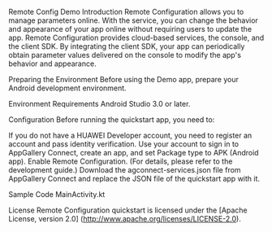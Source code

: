 Remote Config Demo
Introduction
Remote Configuration allows you to manage parameters online. With the service, you can change the behavior and appearance of your app online without requiring users to update the app. Remote Configuration provides cloud-based services, the console, and the client SDK. By integrating the client SDK, your app can periodically obtain parameter values delivered on the console to modify the app's behavior and appearance.

Preparing the Environment
Before using the Demo app, prepare your Android development environment.

Environment Requirements
Android Studio 3.0 or later.

Configuration
Before running the quickstart app, you need to:

If you do not have a HUAWEI Developer account, you need to register an account and pass identity verification.
Use your account to sign in to AppGallery Connect, create an app, and set Package type to APK (Android app).
Enable Remote Configuration. (For details, please refer to the development guide.)
Download the agconnect-services.json file from AppGallery Connect and replace the JSON file of the quickstart app with it.

Sample Code
MainActivity.kt

License
Remote Configuration quickstart is licensed under the [Apache License, version 2.0] (http://www.apache.org/licenses/LICENSE-2.0).
